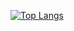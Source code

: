 [![Top Langs](https://github-readme-stats.vercel.app/api/top-langs/?username=alexekinney&langs_count=10)](https://github.com/anuraghazra/github-readme-stats)

